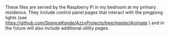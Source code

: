 These files are served by the Raspberry Pi in my bedroom at my primary residence. They include control panel pages that interact with the pingpong lights (see https://github.com/SpenceKonde/AzzyProjects/tree/master/Animate ) and in the future will also include additional utility pages. 
